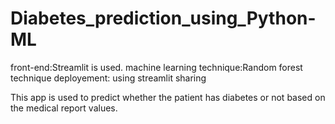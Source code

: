 # Diabetes_prediction_using_Python-ML

front-end:Streamlit is used.
machine learning technique:Random forest technique
deployement: using streamlit sharing

This app is used to predict whether the patient has diabetes or not based on the medical report values.
